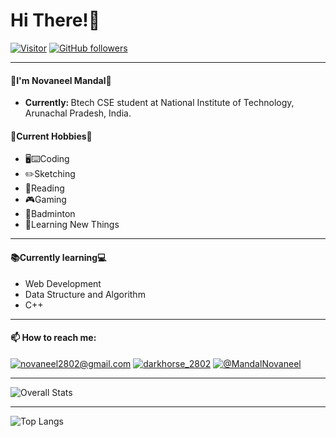 

<!-- 
**Novaneel2002/Novaneel2002** is a ✨ _special_ ✨ repository because its `README.md` (this file) appears on your GitHub profile.

Here are some ideas to get you started:

-  I’m currently working on ...
- 🌱 I’m currently learning ...
- 👯 I’m looking to collaborate on ...
- 🤔 I’m looking for help with ...
- 💬 Ask me about ...
- 📫 How to reach me: ...
- 😄 Pronouns: ...
- ⚡ Fun fact: ... -->

<h1>Hi There!👋</h2>

[![Visitor](https://visitor-badge.laobi.icu/badge?page_id=Novaneel2002.Novaneel2002)](https://github.com/Novaneel2002) [![GitHub followers](https://img.shields.io/github/followers/Novaneel2002.svg?style=social&label=Follow&maxAge=2592000)](https://github.com/Novaneel2002?tab=followers)

<hr>
<h4>💬I'm Novaneel Mandal🔭 </h4>

- <b>Currently: </b>Btech CSE student at National Institute of Technology, Arunachal Pradesh, India.

<h4>🙌Current Hobbies💯</h4>

- 🖥️⌨️Coding
- ✏️Sketching 
- 📖Reading
- 🎮Gaming
- 🏸Badminton
- 🌱Learning New Things 
<hr>
<h4>📚Currently learning💻</h3>

- Web Development 
- Data Structure and Algorithm
- C++ 

<hr>

<h4>📫 How to reach me:</h3>

<a href="mailto:novaneel2802@gmail.com">![novaneel2802@gmail.com](https://img.shields.io/badge/Gmail-000000?style=for-the-badge&logo=gmail)</a> <a href="https://www.instagram.com/darkhorse_2802/">![darkhorse_2802](https://img.shields.io/badge/Instagram-000000?style=for-the-badge&logo=instagram)</a> <a href="https://twitter.com/MandalNovaneel">![@MandalNovaneel](https://img.shields.io/badge/twitter-000000?style=for-the-badge&logo=twitter)</a>

<hr>


![Overall Stats](https://github-readme-stats.vercel.app/api?username=Novaneel2002&count_private=true&show_icons=true&hide=contribs&theme=github_dark)


<hr>



![Top Langs](https://github-readme-stats.vercel.app/api/top-langs/?username=Novaneel2002&theme=github_dark)


